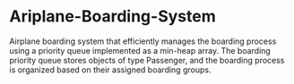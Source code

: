 # Ariplane-Boarding-System
Airplane boarding system that efficiently manages the boarding process using a priority queue implemented as a min-heap array. The boarding priority queue stores objects of type Passenger, and the boarding process is organized based on their assigned boarding groups.
